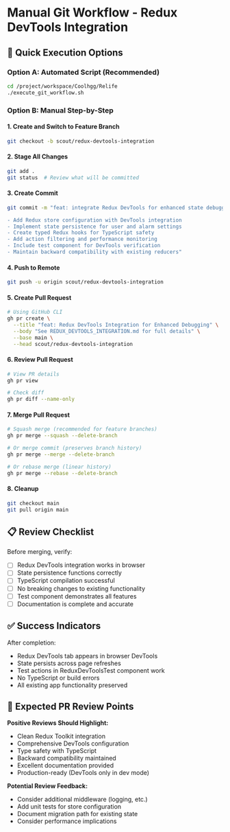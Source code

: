 # Manual Git Workflow - Redux DevTools Integration

## 🚀 Quick Execution Options

### Option A: Automated Script (Recommended)

```bash
cd /project/workspace/Coolhgg/Relife
./execute_git_workflow.sh
```

### Option B: Manual Step-by-Step

#### 1. Create and Switch to Feature Branch

```bash
git checkout -b scout/redux-devtools-integration
```

#### 2. Stage All Changes

```bash
git add .
git status  # Review what will be committed
```

#### 3. Create Commit

```bash
git commit -m "feat: integrate Redux DevTools for enhanced state debugging

- Add Redux store configuration with DevTools integration
- Implement state persistence for user and alarm settings
- Create typed Redux hooks for TypeScript safety
- Add action filtering and performance monitoring
- Include test component for DevTools verification
- Maintain backward compatibility with existing reducers"
```

#### 4. Push to Remote

```bash
git push -u origin scout/redux-devtools-integration
```

#### 5. Create Pull Request

```bash
# Using GitHub CLI
gh pr create \
  --title "feat: Redux DevTools Integration for Enhanced Debugging" \
  --body "See REDUX_DEVTOOLS_INTEGRATION.md for full details" \
  --base main \
  --head scout/redux-devtools-integration
```

#### 6. Review Pull Request

```bash
# View PR details
gh pr view

# Check diff
gh pr diff --name-only
```

#### 7. Merge Pull Request

```bash
# Squash merge (recommended for feature branches)
gh pr merge --squash --delete-branch

# Or merge commit (preserves branch history)
gh pr merge --merge --delete-branch

# Or rebase merge (linear history)
gh pr merge --rebase --delete-branch
```

#### 8. Cleanup

```bash
git checkout main
git pull origin main
```

## 📋 Review Checklist

Before merging, verify:

- [ ] Redux DevTools integration works in browser
- [ ] State persistence functions correctly
- [ ] TypeScript compilation successful
- [ ] No breaking changes to existing functionality
- [ ] Test component demonstrates all features
- [ ] Documentation is complete and accurate

## ✅ Success Indicators

After completion:

- Redux DevTools tab appears in browser DevTools
- State persists across page refreshes
- Test actions in ReduxDevToolsTest component work
- No TypeScript or build errors
- All existing app functionality preserved

## 🎯 Expected PR Review Points

**Positive Reviews Should Highlight:**

- Clean Redux Toolkit integration
- Comprehensive DevTools configuration
- Type safety with TypeScript
- Backward compatibility maintained
- Excellent documentation provided
- Production-ready (DevTools only in dev mode)

**Potential Review Feedback:**

- Consider additional middleware (logging, etc.)
- Add unit tests for store configuration
- Document migration path for existing state
- Consider performance implications
